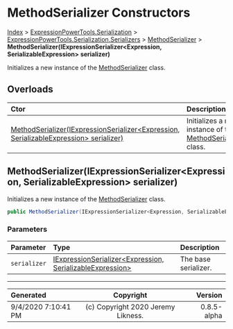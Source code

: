 ﻿# MethodSerializer Constructors

[Index](../index.md) > [ExpressionPowerTools.Serialization](ExpressionPowerTools.Serialization.a.md) > [ExpressionPowerTools.Serialization.Serializers](ExpressionPowerTools.Serialization.Serializers.n.md) > [MethodSerializer](ExpressionPowerTools.Serialization.Serializers.MethodSerializer.cs.md) > **MethodSerializer(IExpressionSerializer&lt;Expression, SerializableExpression> serializer)**

Initializes a new instance of the [MethodSerializer](ExpressionPowerTools.Serialization.Serializers.MethodSerializer.cs.md) class.

## Overloads

| Ctor | Description |
| :-- | :-- |
| [MethodSerializer(IExpressionSerializer&lt;Expression, SerializableExpression> serializer)](#methodserializeriexpressionserializerexpression-serializableexpression-serializer) | Initializes a new instance of the [MethodSerializer](ExpressionPowerTools.Serialization.Serializers.MethodSerializer.cs.md) class. |

## MethodSerializer(IExpressionSerializer&lt;Expression, SerializableExpression> serializer)

Initializes a new instance of the [MethodSerializer](ExpressionPowerTools.Serialization.Serializers.MethodSerializer.cs.md) class.

```csharp
public MethodSerializer(IExpressionSerializer<Expression, SerializableExpression> serializer)
```

### Parameters

| Parameter | Type | Description |
| :-- | :-- | :-- |
| `serializer` | [IExpressionSerializer&lt;Expression, SerializableExpression>](ExpressionPowerTools.Serialization.Signatures.IExpressionSerializer`2.i.md) | The base serializer. |



---

| Generated | Copyright | Version |
| :-- | :-: | --: |
| 9/4/2020 7:10:41 PM | (c) Copyright 2020 Jeremy Likness. | 0.8.5-alpha |
